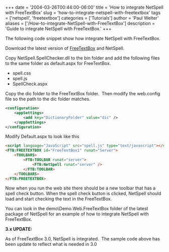 +++
date = '2004-03-26T00:44:00-06:00'
title = 'How to integrate NetSpell with FreeTextBox'
slug = 'how-to-integrate-netspell-with-freetextbox'
tags = ['netspell', 'freetextbox']
categories = ['Tutorials']
author = 'Paul Welter'
aliases = ['/How-to-integrate-NetSpell-with-FreeTextBox']
description = 'Guide to integrate NetSpell with FreeTextBox.'
+++

The following code snippet show how integrate NetSpell with FreeTextBox.

Download the latest version of [FreeTextBox](http://www.freetextbox.com/) and NetSpell.

Copy NetSpell.SpellChecker.dll to the bin folder and add the following files to the same folder as default.aspx for FreeTextBox.

* spell.css
* spell.js
* SpellCheck.aspx&#160;  

Copy the dic folder to the FreeTextBox folder.&#160; Then modify the web.config file so the path to the dic folder matches.

```xml
<configuration>
    <appSettings>
        <add key="DictionaryFolder" value="dic" />
    </appSettings>
</configuration>
```

Modify Default.aspx to look like this

```html
<script language="JavaScript" src="spell.js" type="text/javascript"></script>
<FTB:FREETEXTBOX id="FreeTextBox1" runat="Server">
    <TOOLBARS>
        <FTB:TOOLBAR runat="server">
            <FTB:NetSpell runat="server" />
        </FTB:TOOLBAR>
    </TOOLBARS>
</FTB:FREETEXTBOX>
```

Now when you run the web site there should be a new toolbar that has a spell check button.  When the spell check button is clicked, NetSpell should load and start checking the text in the FreeTextBox.

You can look in the demo\Demo.Web.FreeTextBox folder of the latest package of NetSpell for an example of how to integrate NetSpell with FreeTextBox.

**3.x UPDATE:**

As of FreeTextBox 3.0, NetSpell is integrated.&#160; The sample code above has been update to reflect what is needed in 3.0
